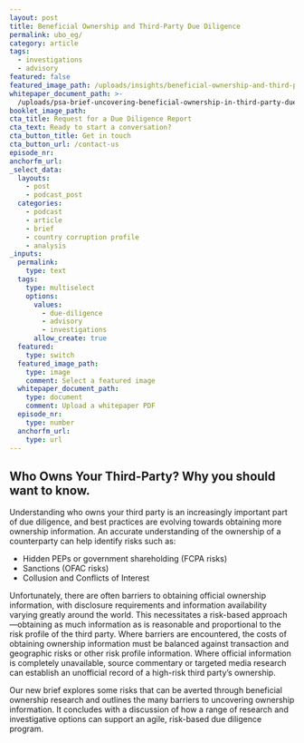 ```yaml
---
layout: post
title: Beneficial Ownership and Third-Party Due Diligence
permalink: ubo_eg/
category: article
tags:
  - investigations
  - advisory
featured: false
featured_image_path: /uploads/insights/beneficial-ownership-and-third-party-due-diligence/ubo.jpg
whitepaper_document_path: >-
  /uploads/psa-brief-uncovering-beneficial-ownership-in-third-party-due-diligence.pdf
booklet_image_path: 
cta_title: Request for a Due Diligence Report
cta_text: Ready to start a conversation?
cta_button_title: Get in touch
cta_button_url: /contact-us 
episode_nr:
anchorfm_url:
_select_data:
  layouts:
    - post
    - podcast_post
  categories:
    - podcast
    - article
    - brief
    - country corruption profile
    - analysis
_inputs:
  permalink:
    type: text
  tags:
    type: multiselect
    options:
      values:
        - due-diligence
        - advisory
        - investigations
      allow_create: true
  featured:
    type: switch
  featured_image_path:
    type: image
    comment: Select a featured image
  whitepaper_document_path:
    type: document
    comment: Upload a whitepaper PDF
  episode_nr:
    type: number
  anchorfm_url:
    type: url
---
```

## **Who Owns Your Third-Party? Why you should want to know.**

Understanding who owns your third party is an increasingly important part of due diligence, and best practices are evolving towards obtaining more ownership information. An accurate understanding of the ownership of a counterparty can help identify risks such as:

* Hidden PEPs or government shareholding (FCPA risks)
* Sanctions (OFAC risks)
* Collusion and Conflicts of Interest

Unfortunately, there are often barriers to obtaining official ownership information, with disclosure requirements and information availability varying greatly around the world. This necessitates a risk-based approach—obtaining as much information as is reasonable and proportional to the risk profile of the third party. Where barriers are encountered, the costs of obtaining ownership information must be balanced against transaction and geographic risks or other risk profile information. Where official information is completely unavailable, source commentary or targeted media research can establish an unofficial record of a high-risk third party’s ownership.

Our new brief explores some risks that can be averted through beneficial ownership research and outlines the many barriers to uncovering ownership information. It concludes with a discussion of how a range of research and investigative options can support an agile, risk-based due diligence program.
